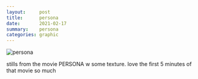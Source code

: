 ```yaml
---
layout:     post
title:      persona
date:       2021-02-17
summary:    persona
categories: graphic
---
```


![persona](https://i.imgur.com/DvueIxf.jpg)

stills from the movie PERSONA w some texture. love the first 5 minutes of that movie so much
